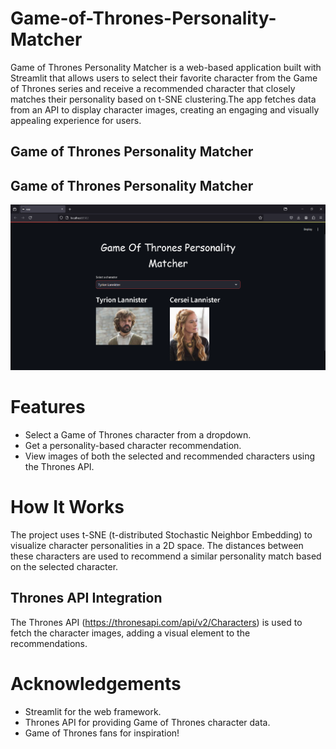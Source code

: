 # Game-of-Thrones-Personality-Matcher
Game of Thrones Personality Matcher is a web-based application built with Streamlit that allows users to select their favorite character from the Game of Thrones series and receive a recommended character that closely matches their personality based on t-SNE clustering.The app fetches data from an API to display character images, creating an engaging and visually appealing experience for users.


## Game of Thrones Personality Matcher

## Game of Thrones Personality Matcher

![App Screenshot](Screenshot%202024-10-16%20171527.png)

# Features
* Select a Game of Thrones character from a dropdown.
* Get a personality-based character recommendation.
* View images of both the selected and recommended characters using the Thrones API.

#  How It Works
The project uses t-SNE (t-distributed Stochastic Neighbor Embedding) to visualize character personalities in a 2D space. The distances between these characters are used to recommend a similar personality match based on the selected character.

## Thrones API Integration
The Thrones API (https://thronesapi.com/api/v2/Characters) is used to fetch the character images, adding a visual element to the recommendations.

# Acknowledgements
* Streamlit for the web framework.
* Thrones API for providing Game of Thrones character data.
* Game of Thrones fans for inspiration!

